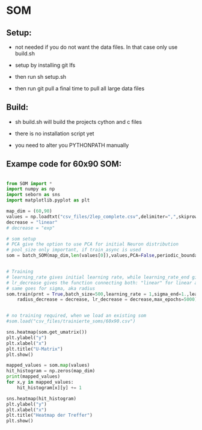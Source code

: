 # SOM

## Setup:
- not needed if you do not want the data files. In that case only use build.sh

- setup by installing git lfs<br/>

- then run sh setup.sh <br/>

- then run git pull a final time to pull all large data files<br/>

## Build:
- sh build.sh will build the projects cython and c files<br/>

- there is no installation script yet<br/>

- you need to alter you PYTHONPATH manually<br/>

## Exampe code for 60x90 SOM:

```python
	
from SOM import *
import numpy as np
import seborn as sns
import matplotlib.pyplot as plt

map_dim = (60,90)
values = np.loadtxt("csv_files/2lep_complete.csv",delimiter=",",skiprows=1)
decrease = "linear"
# decrease = "exp"

# som setup
# PCA give the option to use PCA for initial Neuron distribution
# pool_size only important, if train_async is used
som = batch_SOM(map_dim,len(values[0]),values,PCA=False,periodic_boundarys=True)


# Training 
# learning_rate gives initial learning rate, while learning_rate_end gives learning rate in last epoch
# lr_decrease gives the function connecting both: "linear" for linear and "exp" for exponential
# same goes for sigma, aka radius
som.train(prnt = True,batch_size=500,learning_rate = 1,sigma_end=1.,learning_rate_end = 0.0001,sigma=8,
	radius_decrease = decrease, lr_decrease = decrease,max_epochs=5000)


# no training required, when we load an existing som
#som.load("csv_files/trainierte_soms/60x90.csv")

sns.heatmap(som.get_umatrix())
plt.ylabel("y")
plt.xlabel("x")
plt.title("U-Matrix")
plt.show()

mapped_values = som.map(values)
hit_histogram = np.zeros(map_dim)
print(mapped_values)
for x,y in mapped_values:
	hit_histogram[x][y] += 1

sns.heatmap(hit_histogram)
plt.ylabel("y")
plt.xlabel("x")
plt.title("Heatmap der Treffer")
plt.show()

	
```
